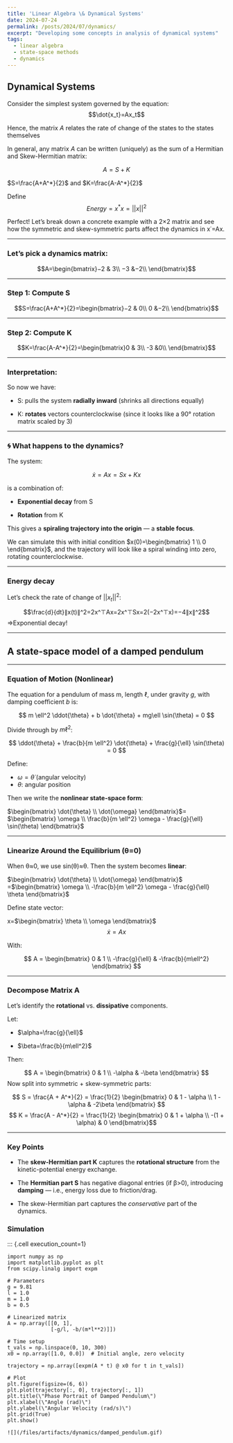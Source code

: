 ```yaml
---
title: 'Linear Algebra \& Dynamical Systems'
date: 2024-07-24
permalink: /posts/2024/07/dynamics/
excerpt: "Developing some concepts in analysis of dynamical systems"
tags:
  - linear algebra
  - state-space methods
  - dynamics
---
```


## Dynamical Systems
Consider the simplest system governed by the equation:
$$\dot{x_t}=Ax_t$$

Hence, the matrix $A$ relates the rate of change of the states to the states themselves

In general, any matrix $A$ can be written (uniquely) as the sum of a Hermitian and Skew-Hermitian matrix:

$$A=S+K$$

$S=\frac{A+A^*}{2}$ and $K=\frac{A-A^*}{2}$

Define $$Energy=x^*x=||x||^2$$



Perfect! Let’s break down a concrete example with a  2×2  matrix and see how the symmetric and skew-symmetric parts affect the dynamics in  x˙=Ax.

----------

### Let’s pick a dynamics matrix:

$$A=\begin{bmatrix}−2 & 3\\ −3 &−2\\ \end{bmatrix}$$

----------

### Step 1: Compute  S

$$S=\frac{A+A^*}{2}=\begin{bmatrix}−2 & 0\\ 0 &−2\\ \end{bmatrix}$$

----------

### Step 2: Compute  K

$$K=\frac{A-A^*}{2}=\begin{bmatrix}0 & 3\\ -3 &0\\ \end{bmatrix}$$

----------

### Interpretation:

So now we have:

-   S: pulls the system  **radially inward**  (shrinks all directions equally)
    
-   K:  **rotates**  vectors counterclockwise (since it looks like a 90° rotation matrix scaled by 3)
    

----------

### 🌀 What happens to the dynamics?

The system:

$$\dot{x}=Ax=Sx+Kx$$

is a combination of:

-   **Exponential decay**  from  S
    
-   **Rotation**  from  K
    

This gives a  **spiraling trajectory into the origin**  — a  **stable focus**.

We can simulate this with initial condition $x(0)=\begin{bmatrix} 1 \\ 0 \end{bmatrix}$, and the trajectory will look like a spiral winding into zero, rotating counterclockwise.

----------

### Energy decay

Let’s check the rate of change of  $||x_t||^2$:

$$\frac{d}{dt}∥x(t)∥^2=2x^⊤Ax=2x^⊤Sx=2(−2x^⊤x)=−4∥x∥^2$$⇒Exponential decay!




----------

##  A state-space model of a  **damped pendulum**

----------

### Equation of Motion (Nonlinear)

The equation for a pendulum of mass  m, length  $\ell$, under gravity  $g$, with damping coefficient  $b$  is:

$$
m \ell^2 \ddot{\theta} + b \dot{\theta} + mg\ell \sin(\theta) = 0
$$

Divide through by  $m \ell^2$:

$$
\ddot{\theta} + \frac{b}{m \ell^2} \dot{\theta} + \frac{g}{\ell} \sin(\theta) = 0
$$

Define:
-   $\omega=\dot{\theta}$  (angular velocity)
-   $\theta$:  angular position
    

Then we write the  **nonlinear state-space form**:

$\begin{bmatrix}
\dot{\theta} \\
\dot{\omega}
\end{bmatrix}$=
$\begin{bmatrix}
\omega \\
\frac{b}{m \ell^2} \omega - \frac{g}{\ell} \sin(\theta)
\end{bmatrix}$

----------

### Linearize Around the Equilibrium (θ=0)

When  θ≈0, we use  sin⁡(θ)≈θ. Then the system becomes  **linear**:

$\begin{bmatrix}
\dot{\theta} \\
\dot{\omega}
\end{bmatrix}$
=$\begin{bmatrix}
\omega \\
-\frac{b}{m \ell^2} \omega - \frac{g}{\ell} \theta
\end{bmatrix}$

Define state vector:

x=$\begin{bmatrix} \theta \\ \omega \end{bmatrix}$
$$\dot{x}=Ax$$

With:

$$ A = \begin{bmatrix} 0 & 1 \\ -\frac{g}{\ell} & -\frac{b}{m\ell^2} \end{bmatrix} $$

----------

### Decompose Matrix  A

Let’s identify the  **rotational**  vs.  **dissipative**  components.

Let:

-   $\alpha=\frac{g}{\ell}$
    
-   $\beta=\frac{b}{m\ell^2}$
    

Then:

$$ A = \begin{bmatrix} 0 & 1 \\ -\alpha & -\beta \end{bmatrix} $$
Now split into symmetric + skew-symmetric parts:

$$ S = \frac{A + A^*}{2} = \frac{1}{2} \begin{bmatrix} 0 & 1 - \alpha \\ 1 - \alpha & -2\beta \end{bmatrix} $$ $$ K = \frac{A - A^*}{2} = \frac{1}{2} \begin{bmatrix} 0 & 1 + \alpha \\ -(1 + \alpha) & 0 \end{bmatrix}$$

----------

###  Key Points

-   The  **skew-Hermitian part  K**  captures the  **rotational structure**  from the kinetic-potential energy exchange.
    
-   The  **Hermitian part  S**  has negative diagonal entries (if  β>0), introducing  **damping**  — i.e., energy loss due to friction/drag.
    
- The skew-Hermitian part captures the *conservative* part of the dynamics. 
    
### Simulation
::: {.cell execution_count=1}
```{.python}
import numpy as np
import matplotlib.pyplot as plt
from scipy.linalg import expm

# Parameters
g = 9.81
l = 1.0
m = 1.0
b = 0.5

# Linearized matrix
A = np.array([[0, 1],
              [-g/l, -b/(m*l**2)]])

# Time setup
t_vals = np.linspace(0, 10, 300)
x0 = np.array([1.0, 0.0])  # Initial angle, zero velocity

trajectory = np.array([expm(A * t) @ x0 for t in t_vals])

# Plot
plt.figure(figsize=(6, 6))
plt.plot(trajectory[:, 0], trajectory[:, 1])
plt.title(\"Phase Portrait of Damped Pendulum\")
plt.xlabel(\"Angle (rad)\")
plt.ylabel(\"Angular Velocity (rad/s)\")
plt.grid(True)
plt.show()

![](/files/artifacts/dynamics/damped_pendulum.gif)
